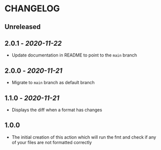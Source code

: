 # CHANGELOG

## Unreleased

## 2.0.1 - *2020-11-22*

- Update documentation in README to point to the `main` branch

## 2.0.0 - *2020-11-21*

- Migrate to `main` branch as default branch

## 1.1.0 - *2020-11-21*

- Displays the diff when a format has changes

## 1.0.0

- The initial creation of this action which will run the fmt and check if any of your files are not formatted correctly
